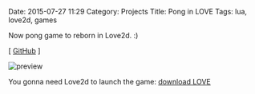 Date: 2015-07-27 11:29
Category: Projects
Title: Pong in LOVE
Tags: lua, love2d, games

Now pong game to reborn in Love2d. :)

[ [GitHub](https://github.com/agrrh/love_pong) ]

![preview]({filename}/media/pong-love-showoff.png)

You gonna need Love2d to launch the game: [download LOVE](https://love2d.org/)
